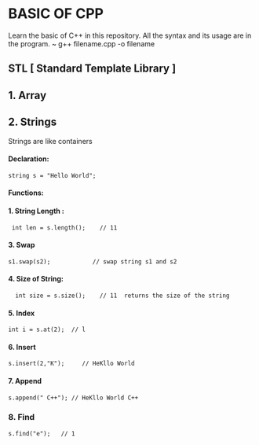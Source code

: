# BASIC OF CPP

Learn the basic of C++ in this repository.
All the syntax and its usage are in the program.
~ g++ filename.cpp -o filename

## STL [ Standard Template Library ]
## 1. Array

## 2. Strings
  Strings are like containers
  #### Declaration:
   ```
   string s = "Hello World";
   ```
  #### Functions:
  #### 1. String Length :        
  ```  int len = s.length();    // 11  ```
  #### 3. Swap                   
  ``` s1.swap(s2);            // swap string s1 and s2    ```
  #### 4. Size of String:         
  ```  int size = s.size();    // 11  returns the size of the string```
  #### 5. Index
  ```int i = s.at(2);  // l```
  #### 6. Insert
  ```s.insert(2,"K");     // HeKllo World```
  #### 7. Append
 ```s.append(" C++"); // HeKllo World C++ ```
 ### 8. Find
 ```s.find("e");   // 1```
 
  
